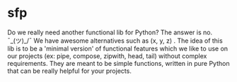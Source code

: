 # sfp
Do we really need another functional lib for Python? The answer is no. ¯\_(ツ)_/¯ We have awesome alternatives such as (x, y, z) .
The idea of this lib is to be a 'minimal version' of functional features which we like to use on our projects (ex: pipe, compose, zipwith, head, tail) without complex requirements. They are meant to be simple functions, written in pure Python that can be really helpful for your projects.
